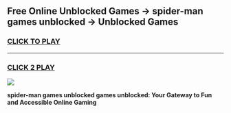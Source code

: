 
## Free Online Unblocked Games → spider-man games unblocked → Unblocked Games
<h3>
<a href="https://premium.freeplayer.one?title=spider-man_games_unblocked&ref=21F">CLICK TO PLAY</a></h3>
<hr>

<h3>
<a href="https://premium.freeplayer.one?title=spider-man_games_unblocked&ref=21F">CLICK 2 PLAY</a>
  
</h3>

<a href="https://premium.freeplayer.one?title=spider-man_games_unblocked&ref=21F/"><img src="https://clearcache.store/games.png"></a>


**spider-man games unblocked games unblocked: Your Gateway to Fun and Accessible Online Gaming**
